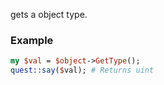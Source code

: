 gets a object type.
### Example

```perl
my $val = $object->GetType();
quest::say($val); # Returns uint
```